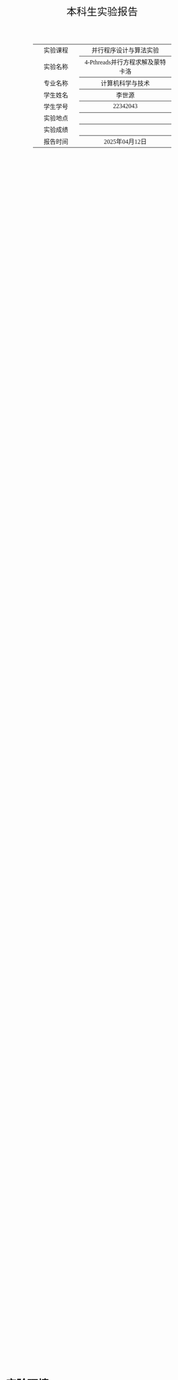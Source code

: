 <div class="cover" style="page-break-after:always;font-family:方正公文仿宋;width:100%;height:100%;border:none;margin: 0 auto;text-align:center;">
    <div style="width:50%;margin: 0 auto;height:0;padding-bottom:10%;">
        </br>
        <img src="../sysu-name.png" alt="校名" style="width:100%;"/>
    </div>
    </br></br>
    <div style="width:40%;margin: 0 auto;height:0;padding-bottom:40%;">
        <img src="../sysu.png" alt="校徽" style="width:100%;"/>
    </div>
		</br></br></br>
    <span style="font-family:华文黑体Bold;text-align:center;font-size:20pt;margin: 10pt auto;line-height:30pt;">本科生实验报告</span>
    </br>
    </br>
    <table style="border:none;text-align:center;width:72%;font-family:仿宋;font-size:14px; margin: 0 auto;">
    <tbody style="font-family:方正公文仿宋;font-size:12pt;">
        <tr style="font-weight:normal;"> 
            <td style="width:20%;text-align:center;">实验课程</td>
            <td style="width:40%;font-weight:normal;border-bottom: 1px solid;text-align:center;font-family:华文仿宋">并行程序设计与算法实验</td>
      </tr>
        <tr style="font-weight:normal;"> 
            <td style="width:20%;text-align:center;">实验名称</td>
            <td style="width:40%;font-weight:normal;border-bottom: 1px solid;text-align:center;font-family:华文仿宋">4-Pthreads并行方程求解及蒙特卡洛</td>
      </tr>
        <tr style="font-weight:normal;"> 
            <td style="width:20%;text-align:center;">专业名称</td>
            <td style="width:40%;font-weight:normal;border-bottom: 1px solid;text-align:center;font-family:华文仿宋">计算机科学与技术</td>
      </tr>
        <tr style="font-weight:normal;"> 
            <td style="width:20%;text-align:center;">学生姓名</td>
            <td style="width:40%;font-weight:normal;border-bottom: 1px solid;text-align:center;font-family:华文仿宋">李世源</td>
      </tr>
        <tr style="font-weight:normal;"> 
            <td style="width:20%;text-align:center;">学生学号</td>
            <td style="width:40%;font-weight:normal;border-bottom: 1px solid;text-align:center;font-family:华文仿宋">22342043</td>
      </tr>
        <tr style="font-weight:normal;"> 
            <td style="width:20%;text-align:center;">实验地点</td>
            <td style="width:40%;font-weight:normal;border-bottom: 1px solid;text-align:center;font-family:华文仿宋"></td>
      </tr>
        <tr style="font-weight:normal;"> 
            <td style="width:20%;text-align:center;">实验成绩</td>
            <td style="width:40%;font-weight:normal;border-bottom: 1px solid;text-align:center;font-family:华文仿宋"></td>
      </tr>
      <tr style="font-weight:normal;"> 
            <td style="width:20%;text-align:center;">报告时间</td>
            <td style="width:40%;font-weight:normal;border-bottom: 1px solid;text-align:center;font-family:华文仿宋">2025年04月12日</td>
      </tr>
    </tbody>              
    </table>
</div>

<!-- 注释语句：导出PDF时会在这里分页，使用 Typora Newsprint 主题放大 125% -->



# 实验环境

我的测试平台处理器是 Intel Xeon E7 处理器，单槽 16 核，Intel 给出的性能信息如下：

| Processor Group                                              | GFLOPS | APP     |
| ------------------------------------------------------------ | ------ | ------- |
| Intel® Xeon® Processor E7-4830 v3 (30M Cache, 2.10 GHz) E7-4830V3 | 403.2  | 0.12096 |

# 代码介绍

- `test1` 目录下为二元一次方程的求实根实现。
- `test2` 目录下为蒙特卡洛计算 pi 的实现。

`Makefile` 中定义了开发、构建、测试，使用如下：

```shell
# 生成 LSP 配置文件，本实验不需要链接所以这个不太需要
make dev

# 只构建不测试
make build

# 运行单次测试
./build/test1 1 2 1     # 求 x^2 + 2 * x + 1 = 0 的根
./build/test2 0x1p16 16 # 16 线程 65536 = 0x1p16 个随机点用蒙特卡洛计算 pi

# 批量运行蒙特卡洛计算 pi
make test2  # 并行数组求和

# 清空已构建内容(build 目录)
make clean
```

使用 jupyter notebook 脚本 `draw.ipynb` 根据 `make test2` 输出的结果 (`build/result.md`) 画图，直观展示蒙特卡洛计算结果的变化情况。实验报告中的曲线图由该脚本生成。

# 1. 一元二次方程求解

## 实验要求

使用 Pthread 编写多线程程序，求解一元二次方程组的根，结合数据及任务之间的依赖关系，及实验计时，分析其性能。

一元二次方程：为包含一个未知项，且未知项最高次数为二的整式方程式，常写作 $ax^2+bx+c=0$ ，其中 $x$ 为未知项，$a,b,c$ 为三个常数。

一元二次方程的解：一元二次方程的解可由求根公式给出： 

$$
x=\frac{-b\pm\sqrt{b^2-4ac}}{2a}
$$

**输入**：$a,b,c$ 三个浮点数，其的取值范围均为 $[-100, 100]$

**问题描述**：使用求根公式并行求解一元二次方程 $ax^2+bx+c=0$。

**输出**：方程的解 $x_1,x_2$，及求解所消耗的时间 $t$。

**要求**：使用 Pthreads 编写多线程程序，根据求根公式求解一元二次方程。求根公式的中间值由不同线程计算，并使用条件变量识别何时线程完成了所需计算。讨论其并行性能。

## 代码实现

变量定义与初始化

```c
double a, b, c;       // 二次方程系数
double delta;         // 判别式 sqrt(b² - 4ac)
double root1, root2;  // 方程的两个根
bool delta_ready = false;  // 标记 delta 是否计算完成
bool has_real_roots;  // 标记是否有实数根

pthread_cond_t cond_delta_ready = PTHREAD_COND_INITIALIZER;  // 条件变量，用于通知 delta 计算完成
pthread_mutex_t mutex1 = PTHREAD_MUTEX_INITIALIZER;  // 保护 root1 计算
pthread_mutex_t mutex2 = PTHREAD_MUTEX_INITIALIZER;  // 保护 root2 计算
```

- **`delta_ready`** 是一个标志，表示 `delta` 是否计算完成。  
- **`cond_delta_ready`** 是一个条件变量，用于在 `delta` 计算完成后唤醒等待的线程。  
- **`mutex1` 和 `mutex2`** 分别用于保护 `root1` 和 `root2` 的计算，确保它们不会在 `delta` 计算完成前执行。  


`calc_delta` 线程用于计算判别式：

```c
void *calc_delta(void *_) {
  pthread_mutex_lock(&mutex1);  // 锁住 mutex1（防止 root1 提前计算）
  pthread_mutex_lock(&mutex2);  // 锁住 mutex2（防止 root2 提前计算）
  
  double d = b * b - 4 * a * c;
  delta = sqrt(d); // 计算判别式
  has_real_roots = d >= 0; // 检查是否有实数根
  
  delta_ready = true;  // 标记 delta 计算完成
  
  pthread_cond_signal(&cond_delta_ready);  // 唤醒等待 cond_delta_ready 的线程（root1）
  pthread_mutex_unlock(&mutex1);  // 释放 mutex1，允许 root1 计算
  
  pthread_cond_signal(&cond_delta_ready);  // 再次唤醒（确保 root2 也被唤醒）
  pthread_mutex_unlock(&mutex2);  // 释放 mutex2，允许 root2 计算
  
  pthread_exit(NULL);
}
```

- **先锁 `mutex1` 和 `mutex2`**，确保 `root1` 和 `root2` 线程不会提前执行。  
- **计算 `delta`**，并检查是否有实数根。  
- **设置 `delta_ready = true`**，表示 `delta` 已计算完成。  
- **发送 `pthread_cond_signal` 两次**：
	- 第一次唤醒 `root1`（等待 `mutex1` 的线程）。
	- 第二次唤醒 `root2`（等待 `mutex2` 的线程）。
- **释放 `mutex1` 和 `mutex2`**，让 `root1` 和 `root2` 可以继续执行。  

`calc_root1` 线程和 `calc_root2` 线程计算 2 个根。代码逻辑基本一致，以 `calc_root1` 线程为例：

```c
void *calc_root1(void *_) {
  pthread_mutex_lock(&mutex1);  // 尝试获取 mutex1
  
  while (!delta_ready)  // 如果 delta 还没计算完，就等待
    pthread_cond_wait(&cond_delta_ready, &mutex1);  // 释放 mutex1，并阻塞直到被唤醒
  
  root1 = (-b - delta) / (2 * a);  // 计算第一个根
  
  pthread_exit(NULL);
}
```

- **先获取 `mutex1`**，防止其他线程修改 `delta`。  
- **检查 `delta_ready`**：
	- 如果 `delta` 还没计算完，调用 `pthread_cond_wait` **释放 `mutex1`** 并阻塞，直到 `calc_delta` 线程唤醒它。  
- **被唤醒后重新获取 `mutex1`**，然后计算 `root1`。  


主线程如下：

```c
int main(int argc, char *argv[]) {
  bind_thread_to_cpu(pthread_self(), 0);  // 主线程绑定到 CPU 0
  
  a = atof(argv[1]);  // 解析命令行参数
  b = atof(argv[2]);
  c = atof(argv[3]);
  
  pthread_t threads[3];
  
  pthread_create(&threads[0], NULL, calc_delta, NULL);  // 启动 delta 计算线程
  bind_thread_to_cpu(threads[0], 1);  // 绑定到 CPU 1
  
  pthread_create(&threads[1], NULL, calc_root1, NULL);  // 启动 root1 计算线程
  bind_thread_to_cpu(threads[1], 2);  // 绑定到 CPU 2
  
  pthread_create(&threads[2], NULL, calc_root2, NULL);  // 启动 root2 计算线程
  bind_thread_to_cpu(threads[2], 3);  // 绑定到 CPU 3
  
  for (int i = 0; i < 3; i++)  // 等待所有线程完成
    pthread_join(threads[i], NULL);
  
  if (has_real_roots) {  // 输出结果
    printf("x1 = %lf\n", root1);
    printf("x2 = %lf\n", root2);
  } else {
    printf("无实数根\n");
  }
  
  return 0;
}
```

其代码逻辑也就是我的程序主要逻辑如下：
1. 主线程绑定到 CPU 0，其他线程绑定到不同的 CPU（1、2、3），以最大化并行性能。  
2. 启动 3 个线程：
	- `calc_delta`（计算判别式）
	- `calc_root1`（计算第一个根）
	- `calc_root2`（计算第二个根）
3. 等待所有线程完成（`pthread_join`）。  
4. 输出结果（如果有实数根）。  

## 性能分析

对无实数根、两个根相同、两个根不同的情况测试如下：

![1](images/1.png)

我的代码中每个线程绑定到不同的 CPU，减少线程切换开销。`root1` 和 `root2` 可以在 `delta` 计算完成后同时计算因为它们依赖的是只读的数据，而他们所写的数据则互不干扰。

但是在这个场景中并行加速可能不明显，求根的计算任务非常简单，线程创建和同步的开销可能超过并行计算的收益。但该模式可以扩展至更复杂的计算任务（如矩阵运算、数值模拟等）。

# 2. 蒙特卡洛方法求 $\pi$ 的近似值

基于 Pthreads 编写多线程程序，使用蒙特卡洛方法求圆周率 $\pi$ 近似值。

蒙特卡洛方法与圆周率近似：蒙特卡洛方法是一种基于随机采样的数值计算方法，通过模拟随机时间的发生，来解决各类数学、物理和工程上的问题，尤其是直接解析解决困难或无法求解的问题。其基本思想是：当问题的确切解析解难以获得时，可以通过随机采样的方式，生成大量的模拟数据，然后利用这些数据的统计特性来近似求解问题。在计算圆周率 $\pi$ 值时，可以随机地将点撒在一个正方形内。当点足够多时，总采样点数量与落在内切圆内采样点数量的比例将趋近于 $\frac{\pi}{4}$，可据此来估计 $\pi$ 的值。

**输入**：整数 $n$，取值范围为 $[1024, 65536]$

**问题描述**：随机生成正方形内的 $n$ 个采样点，并据此估算 $\pi$ 的值。

**输出**：总点数 $n$，落在内切圆内点数 $m$，估算的 $\pi$ 值，及消耗的时间 $t$。

**要求**：基于 Pthreads 编写多线程程序，使用蒙特卡洛方法求圆周率 $\pi$ 近似值。讨论程序并行性能。

## 代码实现

数据结构 `Args`：

```c
typedef struct {
  int count_all;      // 该线程需要计算的总点数
  int count_inside;   // 该线程统计的圆内点数
} Args;
```
- `count_all`：每个线程负责计算的点数。
- `count_inside`：该线程统计的落在圆内的点数。

在接下来的线程计算函数中，我设计了两种计算函数，分别根据随机数作为不同的数据类型进行计算。

首先是基于 int 类型的计算函数 `calc_by_int` 如下：

```c
void *calc_by_int(void* arg) {
  Args* args = (Args*)arg;
  uint64_t x, y;  // 使用 64 位整数避免溢出
  for (int i = 0; i < args->count_all; i++) {
    x = rand();  // 生成随机 x ∈ [0, RAND_MAX]
    y = rand();  // 生成随机 y ∈ [0, RAND_MAX]
    if (x * x + y * y <= QUADRA_RAND_MAX_INT) {  // 检查是否在圆内
      args->count_inside += 1;
    }
  }
  return NULL;
}
```

`RAND_MAX` 的值为伪随机数生成器能产生的最大整数值，为 `0x7fff`。我直接使用生成的随机数作为坐标值的话，为了确保 `x * x + y * y` 不会溢出，我计算了 `QUADRA_RAND_MAX_INT = RAND_MAX * RAND_MAX` 等于 `0x3fffffff00000001`，这个值依然能被 64 位二进制表示，所以不会溢出。因此就用 `x * x + y * y <= QUADRA_RAND_MAX_INT` 检查生成的坐标是否在圆内。

然后是基于浮点类型的计算函数 `calc_by_double` 如下：

```c
void *calc_by_double(void* arg) {
  Args* args = (Args*)arg;
  double x, y;
  for (int i = 0; i < args->count_all; i++) {
    x = static_cast<double>(rand());  // x ∈ [0, 1]
    y = static_cast<double>(rand());  // y ∈ [0, 1]
    if (x * x + y * y <= QUADRA_RAND_MAX_DOUBLE) {  // 检查是否在单位圆内
      args->count_inside += 1;
    }
  }
  return NULL;
}
```

这里随机数生成器生成的数直接转化为浮点数类型，转化的范围为 $[0,1]$。所以这里 `QUADRA_RAND_MAX_DOUBLE` 为 `1.0`，用 `x * x + y * y <= QUADRA_RAND_MAX_DOUBLE` 检查生成的坐标是否在圆内。


最后是 `main` 函数的代码实现如下：
```c
int main(int argc, char *argv[]) {
  bind_thread_to_cpu(pthread_self(), 0);  // 主线程绑定到 CPU 0

  int count_all = atoi(argv[1]);          // 总点数
  int num_threads = atoi(argv[2]);        // 线程数
  int count_all_each = count_all / num_threads;  // 每个线程计算的点数

  pthread_t *threads = (pthread_t *)malloc(num_threads * sizeof(pthread_t));
  Args *thread_args = (Args *)malloc(num_threads * sizeof(Args));

  // 创建并绑定子线程
  for (int i = 1; i < num_threads; i++) {
    thread_args[i].count_all = count_all_each;
    thread_args[i].count_inside = 0;
    pthread_create(&threads[i], NULL, calc_by_int, &thread_args[i]);
    bind_thread_to_cpu(threads[i], i);  // 绑定到 CPU i
  }

  // 主线程也参与计算（减少线程切换开销）
  thread_args[0].count_all = count_all_each;
  thread_args[0].count_inside = 0;
  calc_by_int(&thread_args[0]);  // 主线程直接计算
  count_inside = thread_args[0].count_inside;

  // 等待所有子线程完成，并累加结果
  for (int i = 1; i < num_threads; i++) {
    pthread_join(threads[i], NULL);
    count_inside += thread_args[i].count_inside;
  }

  // 计算并输出 π 的近似值
  printf("%lf\n", 4 * static_cast<double>(count_inside) / count_all);
  return 0;
}
```

## 测试分析

某次运行 `make test2` 批量计算（`0x1p04=16` 到 `0x1p20=1048576` 个随机点坐标）得到估算 $\pi$ 的结果表格如下：

|        | monte carlo |
|--------|-------------|
| 0x1p04 | 3.250000000 |
| 0x1p05 | 3.250000000 |
| 0x1p06 | 3.125000000 |
| 0x1p07 | 3.187500000 |
| 0x1p08 | 3.203125000 |
| 0x1p09 | 3.218750000 |
| 0x1p11 | 3.154296875 |
| 0x1p12 | 3.158203125 |
| 0x1p13 | 3.164062500 |
| 0x1p14 | 3.152343750 |
| 0x1p15 | 3.148437500 |
| 0x1p16 | 3.146118164 |
| 0x1p17 | 3.142578125 |
| 0x1p18 | 3.145797729 |
| 0x1p19 | 3.139312744 |
| 0x1p20 | 3.140846252 |

画出其可视化的直观曲线图如下：

![pi-random_points](images/pi-random_points.png)

- 随机点坐标较少时（$N < 2^{10}$）：结果波动剧烈，误差可能高达 $0.1$，甚至因随机性偶然更接近 $\pi$（如 $N=64$）。
- 随机点坐标较多（$N \geq 2^{16}$）：误差稳定在 $0.001$ 量级，收敛至 $3.141$ 附近。

影响估算结果的因素还有伪随机数生成器的局限性，`rand()` 生成的伪随机数可能存在周期性或相关性，影响高精度计算。此外，就算随机数生成器真的是完全随机的真随机数生成器，生成的随机数无论是浮点数还是整数，取值范围都是离散有限的，例如 31 位随机整数实际上是在 $2^31-1$ 个数中随机取值，并不是理想的连续实数轴上的随机数。

而对于程序的并行性能，代码实现中将所有数据均分给每一个线程，并且每个线程自己求和，最后再汇总，实现无数据竞争冒险的完全并行，通信开销也最小。如下是计算时间随计算规模的变化情况图：

![time-random_points](images/time-random_points.png)

在计算 `0x1p20=1048576` 个随机点时，所需时间仍不超过 1 秒。
